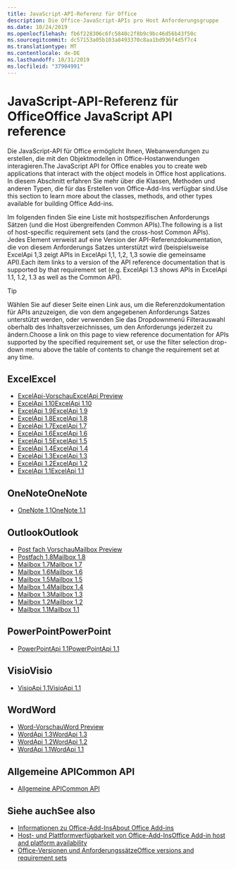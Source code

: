 ```yaml
---
title: JavaScript-API-Referenz für Office
description: Die Office-JavaScript-APIs pro Host Anforderungsgruppe
ms.date: 10/24/2019
ms.openlocfilehash: fb6f228306c6fc5840c2f8b9c9bc46d56b43f50c
ms.sourcegitcommit: dc57153a05b103a8493370c8aa1bd936f4d5f7c4
ms.translationtype: MT
ms.contentlocale: de-DE
ms.lasthandoff: 10/31/2019
ms.locfileid: "37904991"
---
```

# <a name="office-javascript-api-reference"></a><span data-ttu-id="3bddc-103">JavaScript-API-Referenz für Office</span><span class="sxs-lookup"><span data-stu-id="3bddc-103">Office JavaScript API reference</span></span>

<span data-ttu-id="3bddc-104">Die JavaScript-API für Office ermöglicht Ihnen, Webanwendungen zu erstellen, die mit den Objektmodellen in Office-Hostanwendungen interagieren.</span><span class="sxs-lookup"><span data-stu-id="3bddc-104">The JavaScript API for Office enables you to create web applications that interact with the object models in Office host applications.</span></span> <span data-ttu-id="3bddc-105">In diesem Abschnitt erfahren Sie mehr über die Klassen, Methoden und anderen Typen, die für das Erstellen von Office-Add-Ins verfügbar sind.</span><span class="sxs-lookup"><span data-stu-id="3bddc-105">Use this section to learn more about the classes, methods, and other types available for building Office Add-ins.</span></span>

<span data-ttu-id="3bddc-106">Im folgenden finden Sie eine Liste mit hostspezifischen Anforderungs Sätzen (und die Host übergreifenden Common APIs).</span><span class="sxs-lookup"><span data-stu-id="3bddc-106">The following is a list of host-specific requirement sets (and the cross-host Common APIs).</span></span> <span data-ttu-id="3bddc-107">Jedes Element verweist auf eine Version der API-Referenzdokumentation, die von diesem Anforderungs Satzes unterstützt wird (beispielsweise ExcelApi 1,3 zeigt APIs in ExcelApi 1,1, 1,2, 1,3 sowie die gemeinsame API).</span><span class="sxs-lookup"><span data-stu-id="3bddc-107">Each item links to a version of the API reference documentation that is supported by that requirement set (e.g. ExcelApi 1.3 shows APIs in ExcelApi 1.1, 1.2, 1.3 as well as the Common API).</span></span>

> [!TIP]
> <span data-ttu-id="3bddc-108">Wählen Sie auf dieser Seite einen Link aus, um die Referenzdokumentation für APIs anzuzeigen, die von dem angegebenen Anforderungs Satzes unterstützt werden, oder verwenden Sie das Dropdownmenü Filterauswahl oberhalb des Inhaltsverzeichnisses, um den Anforderungs jederzeit zu ändern.</span><span class="sxs-lookup"><span data-stu-id="3bddc-108">Choose a link on this page to view reference documentation for APIs supported by the specified requirement set, or use the filter selection drop-down menu above the table of contents to change the requirement set at any time.</span></span>

## <a name="excel"></a><span data-ttu-id="3bddc-109">Excel</span><span class="sxs-lookup"><span data-stu-id="3bddc-109">Excel</span></span>

- [<span data-ttu-id="3bddc-110">ExcelApi-Vorschau</span><span class="sxs-lookup"><span data-stu-id="3bddc-110">ExcelApi Preview</span></span>](/javascript/api/excel?view=excel-js-preview)
- [<span data-ttu-id="3bddc-111">ExcelApi 1.10</span><span class="sxs-lookup"><span data-stu-id="3bddc-111">ExcelApi 1.10</span></span>](/javascript/api/excel?view=excel-js-1.10)
- [<span data-ttu-id="3bddc-112">ExcelApi 1.9</span><span class="sxs-lookup"><span data-stu-id="3bddc-112">ExcelApi 1.9</span></span>](/javascript/api/excel?view=excel-js-1.9)
- [<span data-ttu-id="3bddc-113">ExcelApi 1.8</span><span class="sxs-lookup"><span data-stu-id="3bddc-113">ExcelApi 1.8</span></span>](/javascript/api/excel?view=excel-js-1.8)
- [<span data-ttu-id="3bddc-114">ExcelApi 1.7</span><span class="sxs-lookup"><span data-stu-id="3bddc-114">ExcelApi 1.7</span></span>](/javascript/api/excel?view=excel-js-1.7)
- [<span data-ttu-id="3bddc-115">ExcelApi 1.6</span><span class="sxs-lookup"><span data-stu-id="3bddc-115">ExcelApi 1.6</span></span>](/javascript/api/excel?view=excel-js-1.6)
- [<span data-ttu-id="3bddc-116">ExcelApi 1.5</span><span class="sxs-lookup"><span data-stu-id="3bddc-116">ExcelApi 1.5</span></span>](/javascript/api/excel?view=excel-js-1.5)
- [<span data-ttu-id="3bddc-117">ExcelApi 1.4</span><span class="sxs-lookup"><span data-stu-id="3bddc-117">ExcelApi 1.4</span></span>](/javascript/api/excel?view=excel-js-1.4)
- [<span data-ttu-id="3bddc-118">ExcelApi 1.3</span><span class="sxs-lookup"><span data-stu-id="3bddc-118">ExcelApi 1.3</span></span>](/javascript/api/excel?view=excel-js-1.3)
- [<span data-ttu-id="3bddc-119">ExcelApi 1.2</span><span class="sxs-lookup"><span data-stu-id="3bddc-119">ExcelApi 1.2</span></span>](/javascript/api/excel?view=excel-js-1.2)
- [<span data-ttu-id="3bddc-120">ExcelApi 1.1</span><span class="sxs-lookup"><span data-stu-id="3bddc-120">ExcelApi 1.1</span></span>](/javascript/api/excel?view=excel-js-1.1)

## <a name="onenote"></a><span data-ttu-id="3bddc-121">OneNote</span><span class="sxs-lookup"><span data-stu-id="3bddc-121">OneNote</span></span>

- [<span data-ttu-id="3bddc-122">OneNote 1,1</span><span class="sxs-lookup"><span data-stu-id="3bddc-122">OneNote 1.1</span></span>](/javascript/api/onenote?view=onenote-js-1.1)

## <a name="outlook"></a><span data-ttu-id="3bddc-123">Outlook</span><span class="sxs-lookup"><span data-stu-id="3bddc-123">Outlook</span></span>

- [<span data-ttu-id="3bddc-124">Post fach Vorschau</span><span class="sxs-lookup"><span data-stu-id="3bddc-124">Mailbox Preview</span></span>](/javascript/api/outlook?view=outlook-js-preview)
- [<span data-ttu-id="3bddc-125">Postfach 1,8</span><span class="sxs-lookup"><span data-stu-id="3bddc-125">Mailbox 1.8</span></span>](/javascript/api/outlook?view=outlook-js-1.8)
- [<span data-ttu-id="3bddc-126">Mailbox 1.7</span><span class="sxs-lookup"><span data-stu-id="3bddc-126">Mailbox 1.7</span></span>](/javascript/api/outlook?view=outlook-js-1.7)
- [<span data-ttu-id="3bddc-127">Mailbox 1.6</span><span class="sxs-lookup"><span data-stu-id="3bddc-127">Mailbox 1.6</span></span>](/javascript/api/outlook?view=outlook-js-1.6)
- [<span data-ttu-id="3bddc-128">Mailbox 1.5</span><span class="sxs-lookup"><span data-stu-id="3bddc-128">Mailbox 1.5</span></span>](/javascript/api/outlook?view=outlook-js-1.5)
- [<span data-ttu-id="3bddc-129">Mailbox 1.4</span><span class="sxs-lookup"><span data-stu-id="3bddc-129">Mailbox 1.4</span></span>](/javascript/api/outlook?view=outlook-js-1.4)
- [<span data-ttu-id="3bddc-130">Mailbox 1.3</span><span class="sxs-lookup"><span data-stu-id="3bddc-130">Mailbox 1.3</span></span>](/javascript/api/outlook?view=outlook-js-1.3)
- [<span data-ttu-id="3bddc-131">Mailbox 1.2</span><span class="sxs-lookup"><span data-stu-id="3bddc-131">Mailbox 1.2</span></span>](/javascript/api/outlook?view=outlook-js-1.2)
- [<span data-ttu-id="3bddc-132">Mailbox 1.1</span><span class="sxs-lookup"><span data-stu-id="3bddc-132">Mailbox 1.1</span></span>](/javascript/api/outlook?view=outlook-js-1.1)

## <a name="powerpoint"></a><span data-ttu-id="3bddc-133">PowerPoint</span><span class="sxs-lookup"><span data-stu-id="3bddc-133">PowerPoint</span></span>

- [<span data-ttu-id="3bddc-134">PowerPointApi 1.1</span><span class="sxs-lookup"><span data-stu-id="3bddc-134">PowerPointApi 1.1</span></span>](/javascript/api/powerpoint?view=powerpoint-js-1.1)

## <a name="visio"></a><span data-ttu-id="3bddc-135">Visio</span><span class="sxs-lookup"><span data-stu-id="3bddc-135">Visio</span></span>

- [<span data-ttu-id="3bddc-136">VisioApi 1,1</span><span class="sxs-lookup"><span data-stu-id="3bddc-136">VisioApi 1.1</span></span>](/javascript/api/visio?view=visio-js-1.1)

## <a name="word"></a><span data-ttu-id="3bddc-137">Word</span><span class="sxs-lookup"><span data-stu-id="3bddc-137">Word</span></span>

- [<span data-ttu-id="3bddc-138">Word-Vorschau</span><span class="sxs-lookup"><span data-stu-id="3bddc-138">Word Preview</span></span>](/javascript/api/word?view=word-js-preview)
- [<span data-ttu-id="3bddc-139">WordApi 1.3</span><span class="sxs-lookup"><span data-stu-id="3bddc-139">WordApi 1.3</span></span>](/javascript/api/word?view=word-js-1.3)
- [<span data-ttu-id="3bddc-140">WordApi 1.2</span><span class="sxs-lookup"><span data-stu-id="3bddc-140">WordApi 1.2</span></span>](/javascript/api/word?view=word-js-1.2)
- [<span data-ttu-id="3bddc-141">WordApi 1.1</span><span class="sxs-lookup"><span data-stu-id="3bddc-141">WordApi 1.1</span></span>](/javascript/api/word?view=word-js-1.1)

## <a name="common-api"></a><span data-ttu-id="3bddc-142">Allgemeine API</span><span class="sxs-lookup"><span data-stu-id="3bddc-142">Common API</span></span>

- [<span data-ttu-id="3bddc-143">Allgemeine API</span><span class="sxs-lookup"><span data-stu-id="3bddc-143">Common API</span></span>](/javascript/api/office?view=common-js)

## <a name="see-also"></a><span data-ttu-id="3bddc-144">Siehe auch</span><span class="sxs-lookup"><span data-stu-id="3bddc-144">See also</span></span>

- [<span data-ttu-id="3bddc-145">Informationen zu Office-Add-Ins</span><span class="sxs-lookup"><span data-stu-id="3bddc-145">About Office Add-ins</span></span>](/office/dev/add-ins/overview)
- [<span data-ttu-id="3bddc-146">Host- und Plattformverfügbarkeit von Office-Add-Ins</span><span class="sxs-lookup"><span data-stu-id="3bddc-146">Office Add-in host and platform availability</span></span>](/office/dev/add-ins/overview/office-add-in-availability)
- [<span data-ttu-id="3bddc-147">Office-Versionen und Anforderungssätze</span><span class="sxs-lookup"><span data-stu-id="3bddc-147">Office versions and requirement sets</span></span>](/office/dev/add-ins/develop/office-versions-and-requirement-sets)
